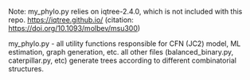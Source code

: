 Note: my_phylo.py relies on iqtree-2.4.0, which is not included with this repo.
https://iqtree.github.io/ (citation: https://doi.org/10.1093/molbev/msu300)

my_phylo.py - all utility functions responsible for CFN (JC2) model, ML estimation, graph generation, etc.
all other files (balanced_binary.py, caterpillar.py, etc) generate trees according to different combinatorial structures.

